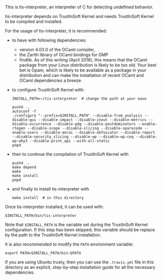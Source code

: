 This is tis-interpreter, an interpreter of C for detecting undefined behavior.

tis-interpreter depends on TrustInSoft Kernel and needs TrustInSoft
Kernel to be compiled and installed.

For the usage of tis-interpreter, it is recommended:

- to have with following dependencies:
  - version 4.03.0 of the OCaml compiler,
  - the Zarith library of OCaml bindings for GMP
  - findlib.
  As of this writing (April 2016), this means that the OCaml package
  from your Linux distribution is likely to be too old. Your best bet
  is Opam, which is likely to be available as a package in your
  distribution and can make the installation of recent OCaml and OCaml
  dependencies a breeze.

- to configure TrustInSoft Kernel with:
  ```
  INSTALL_PATH=~/tis-interpreter  # change the path at your ease

  pushd ..
  autoconf -f
  ./configure "--prefix=$INSTALL_PATH" --disable-from_analysis --disable-gui --disable-impact --disable-inout --disable-metrics --disable-occurrence --disable-pdg --disable-postdominators --enable-rtegen --disable-scope --disable-slicing --disable-sparecode --enable-users --disable-aorai --disable-obfuscator --disable-report --disable-security_slicing --disable-wp --disable-wp-coq --disable-wp-why3 --disable-print_api --with-all-static
  popd
  ```

- then to continue the compilation of TrustInSoft Kernel with
  ```
  pushd ..
  make depend
  make
  make install
  popd
  ```

- and finally to install tis-interpreter with
  ```
  make install  # in this directory
  ```

Once tis-interpreter installed, it can be used with:
```
$INSTALL_PATH/bin/tis-interpreter
```

Note that `$INSTALL_PATH` is the variable set during the TrustInSoft
Kernel configuration. If this step has been skipped, this variable
should be replace by the path to the TrustInSoft Kernel installation.

It is also recommended to modify the `PATH` environment variable:
```
export PATH=$INSTALL_PATH/bin:$PATH
```


If you are using Ubuntu trusty, then you can use the `.travis.yml`
file in this directory as an explicit, step-by-step installation guide
for all the necessary dependencies.
